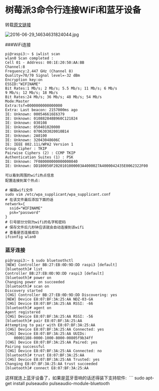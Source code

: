 # 树莓派3命令行连接WiFi和蓝牙设备
转载[原文链接](https://www.embbnux.com/2016/04/10/raspberry_pi_3_wifi_and_bluetooth_setting_on_console/)

![2016-06-29_14634631824044.jpg](https://pic.mylonly.com/2016-06-29_14634631824044.jpg)

###WiFi连接

```
pi@raspi3:~ $ iwlist scan
wlan0 Scan completed :
Cell 01 - Address: 00:1E:20:50:AA:BB
Channel:8
Frequency:2.447 GHz (Channel 8)
Quality=70/70 Signal level=-32 dBm
Encryption key:on
ESSID:"WIFINAME"
Bit Rates:1 Mb/s; 2 Mb/s; 5.5 Mb/s; 11 Mb/s; 6 Mb/s
9 Mb/s; 12 Mb/s; 18 Mb/s
Bit Rates:24 Mb/s; 36 Mb/s; 48 Mb/s; 54 Mb/s
Mode:Master
Extra:tsf=0000000000000000
Extra: Last beacon: 2157000ms ago
IE: Unknown: 000546616E6379
IE: Unknown: 010882848B960C121824
IE: Unknown: 030108
IE: Unknown: 050401020000
IE: Unknown: 0706303020010B14
IE: Unknown: 2A0100
IE: Unknown: 32043048606C
IE: IEEE 802.11i/WPA2 Version 1
Group Cipher : TKIP
Pairwise Ciphers (2) : CCMP TKIP
Authentication Suites (1) : PSK
IE: Unknown: 7F080000000000000040
IE: Unknown: DD180050F2020101000003A4000027A4000042435E0062322F00
 
可以看到周围的wifi热点信息
配置连接到某个热点:
 
# 编辑wifi文件
sudo vim /etc/wpa_supplicant/wpa_supplicant.conf
# 在该文件最后添加下面的话
network={
  ssid="WIFINAME"
  psk="password"
}
# 引号部分分别为wifi的名字和密码
# 保存文件后几秒钟应该就会自动连接到该wifi
# 查看是否连接成功
ifconfig wlan0

```

### 蓝牙连接

``` 
pi@raspi3:~ $ sudo bluetoothctl
[NEW] Controller BB:27:EB:0D:9D:DD raspi3 [default]
[bluetooth]# list
Controller BB:27:EB:0D:9D:DD raspi3 [default]
[bluetooth]# power on
Changing power on succeeded
[bluetooth]# scan on
Discovery started
[CHG] Controller BB:27:EB:0D:9D:DD Discovering: yes
[NEW] Device E8:07:BF:3A:25:AA NDZ-03-GA
[CHG] Device E8:07:BF:3A:25:AA RSSI: -66
[bluetooth]# agent on
Agent registered
[CHG] Device E8:07:BF:3A:25:AA RSSI: -56
[bluetooth]# pair E8:07:BF:3A:25:AA
Attempting to pair with E8:07:BF:3A:25:AA
[CHG] Device E8:07:BF:3A:25:AA Connected: yes
[CHG] Device E8:07:BF:3A:25:AA UUIDs:
	00001108-0000-1000-8000-00805f9b34ff
[CHG] Device E8:07:BF:3A:25:AA Paired: yes
Pairing successful
[CHG] Device E8:07:BF:3A:25:AA Connected: no
[bluetooth]# trust E8:07:BF:3A:25:AA
[CHG] Device E8:07:BF:3A:25:AA Trusted: yes
Changing E8:07:BF:3A:25:AA trust succeeded
[bluetooth]# connect E8:07:BF:3A:25:AA

```

这样就连上蓝牙设备了，如果是蓝牙音响的话还得装下支持软件:
 ```
sudo apt-get install pulseaudio pulseaudio-module-bluetooth
```


